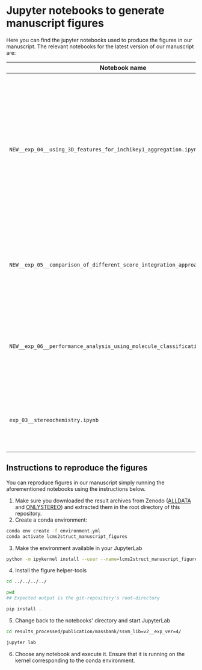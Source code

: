 # Jupyter notebooks to generate manuscript figures

Here you can find the jupyter notebooks used to produce the figures in our manuscript. The relevant notebooks for 
the latest version of our manuscript are:

| **Notebook name** | **Content**                                                                                                                                                                                                                    |
| --- |--------------------------------------------------------------------------------------------------------------------------------------------------------------------------------------------------------------------------------|
| ```NEW__exp_04__using_3D_features_for_inchikey1_aggregation.ipynb``` | Here we compare the ranking performance in the ALLDATA setting when using 2D and 3D FCFP fingerprints in combination with LC-MS²Struct. The generated figures can be also found in the supplementary material of the manuscript. |
| ```NEW__exp_05__comparison_of_different_score_integration_approaches_3D.ipynb``` | Here we compare the ranking performance of LC-MS²Struct with the different comparison methods.                                                                                                                                 |
| ```NEW__exp_06__performance_analysis_using_molecule_classification_3D.ipynb``` | Here we analyze the performance improvements using LC-MS²Struct for different ClassyFire and PubChemLite molecular classes.                                                                                                    | 
| ```exp_03__stereochemistry.ipynb```| Here we assess the performance of LC-MS²Struct in the ONLYSTEREO setting.                                                                                                                                                      |

## Instructions to reproduce the figures

You can reproduce figures in our manuscript simply running the aforementioned notebooks using the instructions below.

1) Make sure you downloaded the result archives from Zenodo ([ALLDATA](https://zenodo.org/record/6451016) and 
   [ONLYSTEREO](https://zenodo.org/record/6037629)) and extracted them in the root directory of this repository.
2) Create a conda environment: 
```bash
conda env create -f environment.yml
conda activate lcms2struct_manuscript_figures
```
3) Make the environment available in your JupyterLab
```bash
python -m ipykernel install --user --name=lcms2struct_manuscript_figures
```
4) Install the figure helper-tools
```bash
cd ../../../../

pwd
## Expected output is the git-repository's root-directory 

pip install .
```
5) Change back to the notebooks' directory and start JupyterLab
```bash
cd results_processed/publication/massbank/ssvm_lib=v2__exp_ver=4/

jupyter lab
```
6) Choose any notebook and execute it. Ensure that it is running on the kernel corresponding to the conda environment.